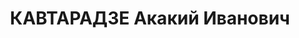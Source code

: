 ---
title: КАВТАРАДЗЕ Акакий Иванович
description: "- умер в 1937, член РКП(б) Послужной список 12.1923 - 23.1.1925\t председатель\
  \ ЧК при СНК АССР Аджаристан"
---